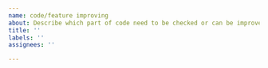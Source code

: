 ```yaml
---
name: code/feature improving
about: Describe which part of code need to be checked or can be improved.
title: ''
labels: ''
assignees: ''

---
```



